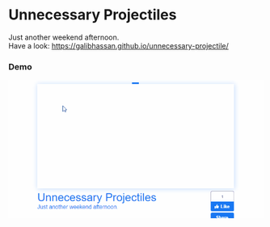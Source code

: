 # Unnecessary Projectiles

Just another weekend afternoon. <br> 
Have a look: https://galibhassan.github.io/unnecessary-projectile/

### Demo
![unnecessary-projectile-gif](https://raw.githubusercontent.com/galibhassan/images/master/Unnecessary%20Projectiles%202.gif)